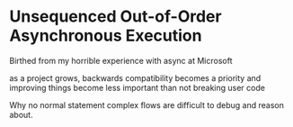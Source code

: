 

# Unsequenced Out-of-Order Asynchronous Execution


Birthed from my horrible experience with async at Microsoft

as a project grows, backwards compatibility becomes a priority and improving things become less important than not breaking user code



Why no normal statement
complex flows are difficult to debug and reason about.